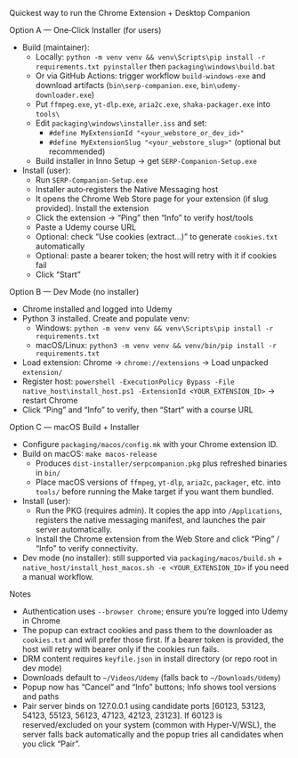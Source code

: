 Quickest way to run the Chrome Extension + Desktop Companion

Option A — One‑Click Installer (for users)
- Build (maintainer):
  - Locally: `python -m venv venv && venv\Scripts\pip install -r requirements.txt pyinstaller` then `packaging\windows\build.bat`
  - Or via GitHub Actions: trigger workflow `build-windows-exe` and download artifacts (`bin\serp-companion.exe`, `bin\udemy-downloader.exe`)
  - Put `ffmpeg.exe`, `yt-dlp.exe`, `aria2c.exe`, `shaka-packager.exe` into `tools\`
  - Edit `packaging\windows\installer.iss` and set:
    - `#define MyExtensionId "<your_webstore_or_dev_id>"`
    - `#define MyExtensionSlug "<your_webstore_slug>"` (optional but recommended)
  - Build installer in Inno Setup → get `SERP-Companion-Setup.exe`
- Install (user):
  - Run `SERP-Companion-Setup.exe`
  - Installer auto‑registers the Native Messaging host
  - It opens the Chrome Web Store page for your extension (if slug provided). Install the extension
  - Click the extension → “Ping” then “Info” to verify host/tools
  - Paste a Udemy course URL
  - Optional: check “Use cookies (extract…)” to generate `cookies.txt` automatically
  - Optional: paste a bearer token; the host will retry with it if cookies fail
  - Click “Start”

Option B — Dev Mode (no installer)
- Chrome installed and logged into Udemy
- Python 3 installed. Create and populate venv:
  - Windows: `python -m venv venv && venv\Scripts\pip install -r requirements.txt`
  - macOS/Linux: `python3 -m venv venv && venv/bin/pip install -r requirements.txt`
- Load extension: Chrome → `chrome://extensions` → Load unpacked `extension/`
- Register host: `powershell -ExecutionPolicy Bypass -File native_host\install_host.ps1 -ExtensionId <YOUR_EXTENSION_ID>` → restart Chrome
- Click “Ping” and “Info” to verify, then “Start” with a course URL

Option C — macOS Build + Installer
- Configure `packaging/macos/config.mk` with your Chrome extension ID.
- Build on macOS: `make macos-release`
  - Produces `dist-installer/serpcompanion.pkg` plus refreshed binaries in `bin/`
  - Place macOS versions of `ffmpeg`, `yt-dlp`, `aria2c`, `packager`, etc. into `tools/` before running the Make target if you want them bundled.
- Install (user):
  - Run the PKG (requires admin). It copies the app into `/Applications`, registers the native messaging manifest, and launches the pair server automatically.
  - Install the Chrome extension from the Web Store and click “Ping” / “Info” to verify connectivity.
- Dev mode (no installer): still supported via `packaging/macos/build.sh` + `native_host/install_host_macos.sh -e <YOUR_EXTENSION_ID>` if you need a manual workflow.

Notes
- Authentication uses `--browser chrome`; ensure you’re logged into Udemy in Chrome
- The popup can extract cookies and pass them to the downloader as `cookies.txt` and will prefer those first. If a bearer token is provided, the host will retry with bearer only if the cookies run fails.
- DRM content requires `keyfile.json` in install directory (or repo root in dev mode)
- Downloads default to `~/Videos/Udemy` (falls back to `~/Downloads/Udemy`)
- Popup now has “Cancel” and “Info” buttons; Info shows tool versions and paths
- Pair server binds on 127.0.0.1 using candidate ports [60123, 53123, 54123, 55123, 56123, 47123, 42123, 23123]. If 60123 is reserved/excluded on your system (common with Hyper‑V/WSL), the server falls back automatically and the popup tries all candidates when you click “Pair”.
